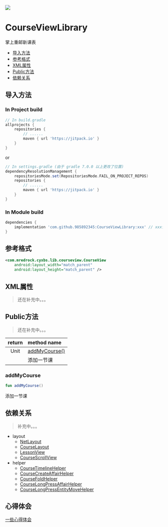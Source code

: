 [![](https://jitpack.io/v/985892345/CourseViewLibrary.svg)](https://jitpack.io/#985892345/CourseViewLibrary)


# CourseViewLibrary

 掌上重邮新课表

- [导入方法](#导入方法)
- [参考格式](#参考格式)
- [XML属性](#XML属性)
- [Public方法](#Public方法)
- [依赖关系](#依赖关系)

## 导入方法

### In Project build

```groovy
// In build.gradle
allprojects {
    repositories {
        // ......
        maven { url 'https://jitpack.io' }
    }
}
```

or 

```groovy
// In settings.gradle (由于 gradle 7.0.0 以上更改了位置)
dependencyResolutionManagement {
    repositoriesMode.set(RepositoriesMode.FAIL_ON_PROJECT_REPOS)
    repositories {
        // ......
        maven { url 'https://jitpack.io' }
    }
}
```

### In Module build  

```groovy
dependencies {
    implementation 'com.github.985892345:CourseViewLibrary:xxx' // xxx请使用最新版本
}
```

## 参考格式

```xml
<com.mredrock.cyxbs.lib.courseview.CourseView
	android:layout_width="match_parent"
	android:layout_height="match_parent" />
```

## XML属性

> 还在补充中。。。

## Public方法

> 还在补充中。。。

| **return** | **method name**               |
| :--------: | :---------------------------- |
|    Unit    | [addMyCourse()](#addMyCourse) |
|            | 添加一节课                    |

### addMyCourse

```kotlin
fun addMyCourse()
```

添加一节课

## 依赖关系

> 补充中。。。

- layout
  - [NetLayout](https://github.com/985892345/CourseViewLibrary/blob/main/md/layout/NetLayout.md)
  - [CourseLayout](https://github.com/985892345/CourseViewLibrary/blob/main/md/layout/CourseLayout.md)
  - [LessonView](https://github.com/985892345/CourseViewLibrary/blob/main/md/layout/LessonView.md)
  - [CourseScrollView](https://github.com/985892345/CourseViewLibrary/blob/main/md/layout/CourseScrollView.md)
- helper
  - [CourseTimelineHelper](https://github.com/985892345/CourseViewLibrary/blob/main/md/helper/CourseTimelineHelper.md)
  - [CourseCreateAffairHelper](https://github.com/985892345/CourseViewLibrary/blob/main/md/helper/CourseCreateAffairHelper.md)
  - [CourseFoldHelper](https://github.com/985892345/CourseViewLibrary/blob/main/md/helper/CourseFoldHelper.md)
  - [CourseLongPressAffairHelper](https://github.com/985892345/CourseViewLibrary/blob/main/md/helper/CourseLongPressAffairHelper.md)
  - [CourseLongPressEntityMoveHelper](https://github.com/985892345/CourseViewLibrary/blob/main/md/helper/CourseLongPressEntityMoveHelper.md)



## 心得体会

[一些心得体会](https://github.com/985892345/CourseViewLibrary/blob/main/md/Some-Feelings.md)
